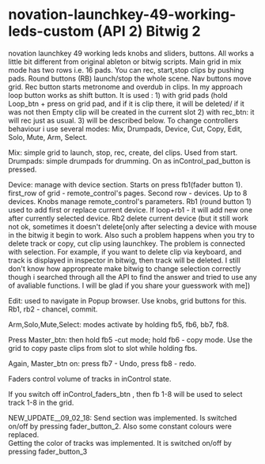 # novation-launchkey-49-working-leds-custom (API 2) Bitwig 2
novation launchkey 49 working leds knobs and sliders, buttons.  All works a little bit different from original ableton or bitwig scripts.
Main grid in mix mode has two rows i.e. 16 pads. You can rec, start,stop clips by pushing pads. Round buttons (RB) launch/stop the whole scene. Nav buttons move grid.  Rec button starts metronome and overdub in clips.  In my approach loop button works as shift button.  It is used : 1) with grid pads (hold Loop_btn + press on grid pad, and if it is clip there, it will be deleted/ if it was not then Empty clip will be created in the current slot 2) with rec_btn: it will rec just as usual. 3) will be described below.
To change controllers behaviour i use several modes: Mix, Drumpads, Device, Cut, Copy, Edit, Solo, Mute, Arm, Select.

Mix: simple grid to launch, stop, rec, create, del clips. Used from start.
Drumpads: simple drumpads for drumming. On as inControl_pad_button is pressed.

Device: manage with device section. Starts on press fb1(fader button 1). first_row of grid - remote_control's pages. Second row - devices. Up to 8 devices. Knobs manage remote_control's parameters. Rb1 (round button 1) used to add first or replace current device. If loop+rb1 - it will add new one after currently selected device. Rb2 delete current device (but it still work not ok, sometimes it doesn't delete[only after selecting a device with mouse in the bitwig it begin to work. Also such a problem happens when you try to delete track or copy, cut clip using launchkey. The problem is connected with selection. For example, if you want to delete clip via keyboard, and  track  is displayed in inspector in bitwig, then track will be deleted. I still don't know how appropreate make bitwig to change selection correctly though i searched through all the API to find the answer and tried to use any of avaliable functions. I will be glad if you share your guesswork with me])

Edit: used to navigate in Popup browser. Use knobs, grid buttons for this. Rb1, rb2 - chancel, commit.

Arm,Solo,Mute,Select: modes activate by holding fb5, fb6, bb7, fb8.

Press Master_btn: then hold fb5 -cut mode; hold fb6 - copy mode. Use the grid to copy paste clips from slot to slot while holding fbs.

Again, Master_btn on: press fb7 - Undo, press fb8 - redo.

Faders control volume of tracks in inControl state.

If you switch off inControl_faders_btn , then fb 1-8 will be used to select track 1-8 in the grid.

NEW_UPDATE__09_02_18: Send section was implemented. Is switched on/off by pressing fader_button_2. Also some constant colours were replaced.  
Getting the color of tracks was implemented. It is  switched on/off by pressing fader_button_3

